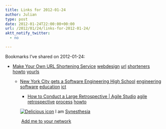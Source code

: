 ```yaml
---
title: Links for 2012-01-24
author: Julian
type: post
date: 2012-01-24T22:00:00+00:00
url: /2012/01/24/links-for-2012-01-24/
aktt_notify_twitter:
  - no

---
```

Bookmarks I&#8217;ve shared on 2012-01-24:

  * [Make Your Own URL Shortening Service][1] 
    [webdesign][2] [url][3] [shorteners][4] [howto][5] [yourls][6] </li> 
    
      * [New York City gets a Software Engineering High School][7] 
        [engineering][8] [software][9] [education][10] [ict][11] </li> 
        
          * [How to Conduct a Large Retrospective | Agile Studio][12] 
            [agile][13] [retrospective][14] [process][15] [howto][5] </li> </ul> 
            
            <p class="deliciouslink">
              <a href="https://del.icio.us/synesthesia" title="See all my bookmarks on del.icio.us"><img src="https://www.synesthesia.co.uk/images/deliciousicon.jpg" alt="Delicious icon" /></a>&nbsp;I am <a href="https://del.icio.us/synesthesia" title="See all my bookmarks on del.icio.us">Synesthesia</a>
            </p>
            
            <p class="deliciouslink">
              <a href="https://del.icio.us/network?add=synesthesia" title="Add me to your del.icio.us network"><img src="https://www.synesthesia.co.uk/images/add.gif" alt="" /></a>&nbsp;<a href="https://del.icio.us/network?add=synesthesia" title="Add me to your del.icio.us network">Add me to your network</a>
            </p>

 [1]: https://lifehacker.com/5335216/make-your-own-url-shortening-service
 [2]: https://www.delicious.com/synesthesia/webdesign
 [3]: https://www.delicious.com/synesthesia/url
 [4]: https://www.delicious.com/synesthesia/shorteners
 [5]: https://www.delicious.com/synesthesia/howto
 [6]: https://www.delicious.com/synesthesia/yourls
 [7]: https://www.joelonsoftware.com/items/2012/01/13.html
 [8]: https://www.delicious.com/synesthesia/engineering
 [9]: https://www.delicious.com/synesthesia/software
 [10]: https://www.delicious.com/synesthesia/education
 [11]: https://www.delicious.com/synesthesia/ict
 [12]: https://www.agilestudio.nl/?p=647
 [13]: https://www.delicious.com/synesthesia/agile
 [14]: https://www.delicious.com/synesthesia/retrospective
 [15]: https://www.delicious.com/synesthesia/process